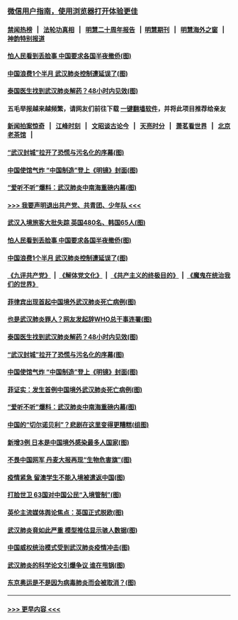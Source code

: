 ### [微信用户指南，使用浏览器打开体验更佳](https://github.com/gfw-breaker/banned-news1/blob/master/indexes/wechat-guide.md?t=0)
#### [禁闻热榜](热点新闻.md?t=0)  &nbsp;&nbsp;|&nbsp;&nbsp; [法轮功真相](https://github.com/gfw-breaker/truth/blob/master/README.md?t=0) &nbsp;&nbsp;|&nbsp;&nbsp; [明慧二十周年报告](https://github.com/gfw-breaker/mh-reports/blob/master/README.md?t=0) &nbsp;&nbsp;|&nbsp;&nbsp;[明慧期刊](https://github.com/gfw-breaker/mh-qikan) &nbsp;&nbsp;|&nbsp;&nbsp; [明慧海外之窗](https://github.com/gfw-breaker/mh-news/blob/master/README.md?t=0) &nbsp;&nbsp;|&nbsp;&nbsp; [神韵特别报道](https://github.com/gfw-breaker/mh-news/blob/master/shenyun.md?t=0)
#### [怕人民看到丢脸事 中国要求各国半夜撤侨(图)](../pages/p9/921781.md?t=02040711) 
#### [中国浪费1个半月 武汉肺炎控制遭延误了(图)](../pages/p9/921694.md?t=02040711) 
#### [泰国医生找到武汉肺炎解药？48小时内见效(图)](../pages/p9/921698.md?t=02040711) 
#### 五毛举报越来越频繁，请网友们前往下载 [一键翻墙软件](https://github.com/gfw-breaker/ssr-accounts)，并将此项目推荐给亲友
#### [新闻拍案惊奇](https://github.com/gfw-breaker/banned-news1/blob/master/pages/link4.md) &nbsp;&nbsp;|&nbsp;&nbsp; [江峰时刻](https://github.com/gfw-breaker/banned-news1/blob/master/pages/link4.md) &nbsp;&nbsp;|&nbsp;&nbsp; [文昭谈古论今](https://github.com/gfw-breaker/banned-news1/blob/master/pages/link4.md) &nbsp;&nbsp;|&nbsp;&nbsp; [天亮时分](https://github.com/gfw-breaker/banned-news1/blob/master/pages/link4.md) &nbsp;&nbsp;|&nbsp;&nbsp; [萧茗看世界](https://github.com/gfw-breaker/banned-news1/blob/master/pages/link4.md) &nbsp;&nbsp;|&nbsp;&nbsp; [北京老茶馆](https://github.com/gfw-breaker/banned-news1/blob/master/pages/link4.md) &nbsp;&nbsp;|&nbsp;&nbsp; 
#### [“武汉封城”拉开了恐慌与污名化的序幕(图)](../pages/p9/921702.md?t=02040711) 
#### [中国使馆气炸 “中国制造”登上《明镜》封面(图)](../pages/p9/921685.md?t=02040711) 
#### [“爱听不听”爆料：武汉肺炎中南海重磅内幕(图)](../pages/p9/921649.md?t=02040711) 
#### [>>> 我要声明退出共产党、共青团、少年队 <<<](https://github.com/begood0513/goodnews/blob/master/quit/letter.md) 
#### [武汉入境旅客大批失踪 英国480名、韩国65人(图)](../pages/p9/921794.md?t=02040711) 
#### [怕人民看到丢脸事 中国要求各国半夜撤侨(图)](../pages/p9/921781.md?t=02040711) 
#### [中国浪费1个半月 武汉肺炎控制遭延误了(图)](../pages/p9/921694.md?t=02040711) 
#### [《九评共产党》](https://github.com/begood0513/9ping.md/blob/master/README.md) &nbsp;|&nbsp; [《解体党文化》](../../../../jtdwh.md/blob/master/README.md)  &nbsp;|&nbsp; [《共产主义的终极目的》](../../../../gczydzjmd.md/blob/master/README.md) &nbsp;|&nbsp; [《魔鬼在统治我们的世界》](../../../../mgztzwmdsj.md/blob/master/README.md) 
#### [菲律宾出现首起中国境外武汉肺炎死亡病例(图)](../pages/p9/921726.md?t=02040711) 
#### [也是武汉肺炎罪人？网友发起辞WHO总干事连署(图)](../pages/p9/921705.md?t=02040711) 
#### [泰国医生找到武汉肺炎解药？48小时内见效(图)](../pages/p9/921698.md?t=02040711) 
#### [“武汉封城”拉开了恐慌与污名化的序幕(图)](../pages/p9/921702.md?t=02040711) 
#### [中国使馆气炸 “中国制造”登上《明镜》封面(图)](../pages/p9/921685.md?t=02040711) 
#### [菲证实：发生首例中国境外武汉肺炎死亡病例(图)](../pages/p9/921667.md?t=02040711) 
#### [“爱听不听”爆料：武汉肺炎中南海重磅内幕(图)](../pages/p9/921649.md?t=02040711) 
#### [中国的“切尔诺贝利”？悲剧在这里变得更糟糕(组图)](../pages/p9/921638.md?t=02040711) 
#### [新增3例 日本是中国境外感染最多人国家(图)](../pages/p9/921648.md?t=02040711) 
#### [不畏中国网军 丹麦大报再现“生物危害旗”(图)](../pages/p9/921644.md?t=02040711) 
#### [疫情紧急 留澳学生不能入境被遣返中国(图)](../pages/p9/921624.md?t=02040711) 
#### [打脸世卫 63国对中国公民“入境管制”(图)](../pages/p9/921593.md?t=02040711) 
#### [英伦主流媒体舆论焦点：英国正式脱欧(图)](../pages/p9/921591.md?t=02040711) 
#### [武汉肺炎竟如此严重 模型推估显示骇人数据(图)](../pages/p9/921547.md?t=02040711) 
#### [中国威权统治模式受到武汉肺炎疫情冲击(图)](../pages/p9/921510.md?t=02040711) 
#### [武汉肺炎的科学论文引爆争议 谁在甩锅(图)](../pages/p9/921509.md?t=02040711) 
#### [东京奥运是不是因为病毒肺炎而会被取消？(图)](../pages/p9/921507.md?t=02040711) 

----
#### [ >>> 更早内容 <<< ](../indexes/p9-earlier.md)
